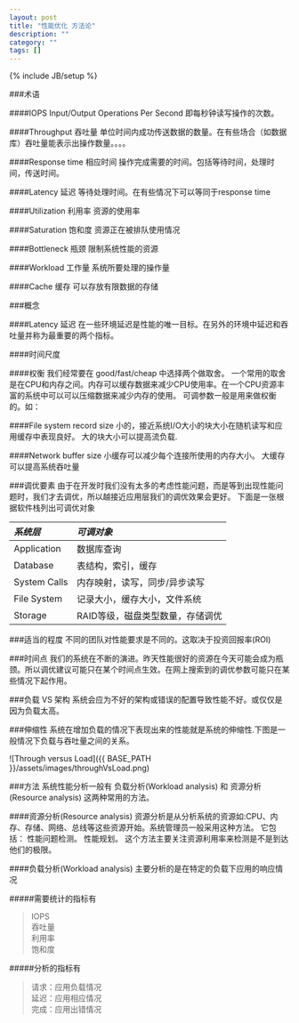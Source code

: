 ```yaml
---
layout: post
title: "性能优化 方法论"
description: ""
category: ""
tags: []
---
```

{% include JB/setup %}

###术语

####IOPS
Input/Output Operations Per Second 即每秒钟读写操作的次数。

####Throughput 吞吐量
单位时间内成功传送数据的数量。在有些场合（如数据库）吞吐量能表示出操作数量。。。。

####Response time 相应时间
操作完成需要的时间。包括等待时间，处理时间，传送时间。

####Latency 延迟
等待处理时间。在有些情况下可以等同于response time

####Utilization 利用率
资源的使用率

####Saturation 饱和度
资源正在被排队使用情况

####Bottleneck 瓶颈
限制系统性能的资源

####Workload 工作量
系统所要处理的操作量

####Cache 缓存
可以存放有限数据的存储

###概念

####Latency 延迟
在一些环境延迟是性能的唯一目标。在另外的环境中延迟和吞吐量并称为最重要的两个指标。

####时间尺度

####权衡
我们经常要在 good/fast/cheap 中选择两个做取舍。
一个常用的取舍是在CPU和内存之间。内存可以缓存数据来减少CPU使用率。在一个CPU资源丰富的系统中可以可以压缩数据来减少内存的使用。
可调参数一般是用来做权衡的。如：

####File system record size
小的，接近系统I/O大小的块大小在随机读写和应用缓存中表现良好。
大的块大小可以提高流负载.

####Network buffer size
小缓存可以减少每个连接所使用的内存大小。
大缓存可以提高系统吞吐量

###调优要素
由于在开发时我们没有太多的考虑性能问题，而是等到出现性能问题时，我们才去调优，所以越接近应用层我们的调优效果会更好。
下面是一张根据软件栈列出可调优对象

| *系统层* | *可调对象* |
|:-------|:-------|
| Application | 数据库查询 |
| Database | 表结构，索引，缓存 |
| System Calls | 内存映射，读写，同步/异步读写 |
| File System | 记录大小，缓存大小，文件系统 |
| Storage | RAID等级，磁盘类型数量，存储调优 |

###适当的程度
不同的团队对性能要求是不同的。这取决于投资回报率(ROI)

###时间点
我们的系统在不断的演进。昨天性能很好的资源在今天可能会成为瓶颈。所以调优建议可能只在某个时间点生效。在网上搜索到的调优参数可能只在某些情况下起作用。

###负载 VS 架构
系统会应为不好的架构或错误的配置导致性能不好。或仅仅是因为负载太高。

###伸缩性
系统在增加负载的情况下表现出来的性能就是系统的伸缩性.下图是一般情况下负载与吞吐量之间的关系。

![Through versus Load]({{ BASE_PATH }}/assets/images/throughVsLoad.png)

###方法
系统性能分析一般有 负载分析(Workload analysis) 和 资源分析(Resource analysis) 这两种常用的方法。

####资源分析(Resource analysis)
资源分析是从分析系统的资源如:CPU、内存、存储、网络、总线等这些资源开始。系统管理员一般采用这种方法。
它包括：
    性能问题检测。
    性能规划。
这个方法主要关注资源利用率来检测是不是到达他们的极限。

####负载分析(Workload analysis)
主要分析的是在特定的负载下应用的响应情况

#####需要统计的指标有
>   IOPS    
>   吞吐量    
>   利用率      
>   饱和度      

#####分析的指标有
>   请求：应用负载情况      
>   延迟：应用相应情况      
>   完成：应用出错情况

